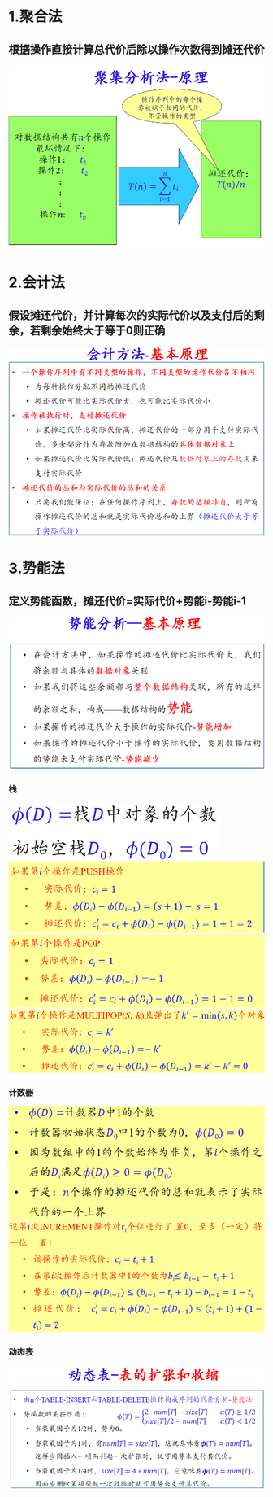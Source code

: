 # 1.聚合法
## 根据操作直接计算总代价后除以操作次数得到摊还代价
![输入图片说明](/imgs/2025-06-13/XELhP7SRxOG5SAsc.png)
# 2.会计法
## 假设摊还代价，并计算每次的实际代价以及支付后的剩余，若剩余始终大于等于0则正确
![输入图片说明](/imgs/2025-06-13/rLZzzlGUvCYECoqT.png)
# 3.势能法
## 定义势能函数，摊还代价=实际代价+势能i-势能i-1
![输入图片说明](/imgs/2025-06-13/fHYkNHyhJqF0qWaK.png)
### 栈
![输入图片说明](/imgs/2025-06-14/eWAfwy7xgKzpBlXm.png)
![输入图片说明](/imgs/2025-06-14/teSFWGogi8oeBED8.png)![输入图片说明](/imgs/2025-06-14/vjvHoLHXhYMw1PMI.png)
![输入图片说明](/imgs/2025-06-14/UMaHkZDzhQLq2PK2.png)

### 计数器
![输入图片说明](/imgs/2025-06-14/hc6ixvljqspebYes.png)![输入图片说明](/imgs/2025-06-14/40rDAAoaHWe11JbH.png)
### 动态表
![输入图片说明](/imgs/2025-06-13/AMB6jl6hX65CIG5E.png)
<!--stackedit_data:
eyJoaXN0b3J5IjpbLTIxODQ0NTEyMSwxMjc0MTk3MTU2LDkzMj
YzODgxXX0=
-->